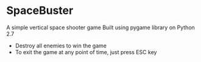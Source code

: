 # SpaceBuster
A simple vertical space shooter game
Built using pygame library on Python 2.7
* Destroy all enemies to win the game
* To exit the game at any point of time, just press ESC key 
